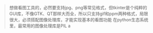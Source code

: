 
> 想做看图工具的，必然要支持jpg、png等常见格式，但tkinter是个纯粹的GUI库，不像GTK、QT那样大而全，所以只支持gif和ppm两种格式，局限很大，必须搭配图像处理库，才能实现基本的看图功能 
在python生态系统里，最常用的图像处理库是PIL
> a